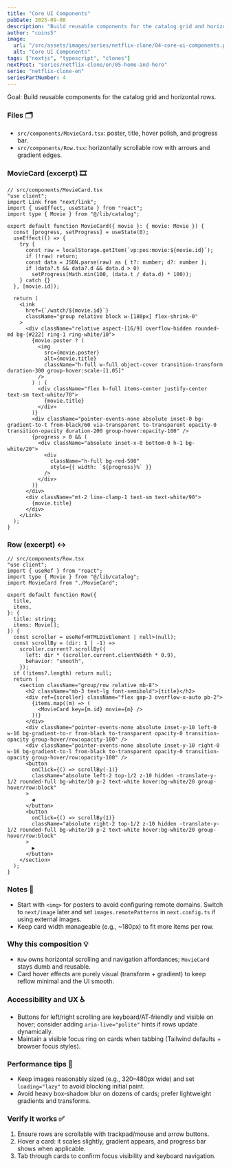 ```yaml
---
title: "Core UI Components"
pubDate: 2025-09-08
description: "Build reusable components for the catalog grid and horizontal rows."
author: "coins5"
image:
  url: "/src/assets/images/series/netflix-clone/04-core-ui-components.png"
  alt: "Core UI Components"
tags: ["nextjs", "typescript", "clones"]
nextPost: "series/netflix-clone/en/05-home-and-hero"
serie: "netflix-clone-en"
seriesPartNumber: 4
---
```


Goal: Build reusable components for the catalog grid and horizontal rows.

### Files 🗂️

- `src/components/MovieCard.tsx`: poster, title, hover polish, and progress bar.
- `src/components/Row.tsx`: horizontally scrollable row with arrows and gradient edges.

### MovieCard (excerpt) 🎞️

```tsx
// src/components/MovieCard.tsx
"use client";
import Link from "next/link";
import { useEffect, useState } from "react";
import type { Movie } from "@/lib/catalog";

export default function MovieCard({ movie }: { movie: Movie }) {
  const [progress, setProgress] = useState(0);
  useEffect(() => {
    try {
      const raw = localStorage.getItem(`vp:pos:movie:${movie.id}`);
      if (!raw) return;
      const data = JSON.parse(raw) as { t?: number; d?: number };
      if (data?.t && data?.d && data.d > 0)
        setProgress(Math.min(100, (data.t / data.d) * 100));
    } catch {}
  }, [movie.id]);

  return (
    <Link
      href={`/watch/${movie.id}`}
      className="group relative block w-[180px] flex-shrink-0"
    >
      <div className="relative aspect-[16/9] overflow-hidden rounded-md bg-[#222] ring-1 ring-white/10">
        {movie.poster ? (
          <img
            src={movie.poster}
            alt={movie.title}
            className="h-full w-full object-cover transition-transform duration-300 group-hover:scale-[1.05]"
          />
        ) : (
          <div className="flex h-full items-center justify-center text-sm text-white/70">
            {movie.title}
          </div>
        )}
        <div className="pointer-events-none absolute inset-0 bg-gradient-to-t from-black/60 via-transparent to-transparent opacity-0 transition-opacity duration-200 group-hover:opacity-100" />
        {progress > 0 && (
          <div className="absolute inset-x-0 bottom-0 h-1 bg-white/20">
            <div
              className="h-full bg-red-500"
              style={{ width: `${progress}%` }}
            />
          </div>
        )}
      </div>
      <div className="mt-2 line-clamp-1 text-sm text-white/90">
        {movie.title}
      </div>
    </Link>
  );
}
```

### Row (excerpt) ↔️

```tsx
// src/components/Row.tsx
"use client";
import { useRef } from "react";
import type { Movie } from "@/lib/catalog";
import MovieCard from "./MovieCard";

export default function Row({
  title,
  items,
}: {
  title: string;
  items: Movie[];
}) {
  const scroller = useRef<HTMLDivElement | null>(null);
  const scrollBy = (dir: 1 | -1) =>
    scroller.current?.scrollBy({
      left: dir * (scroller.current.clientWidth * 0.9),
      behavior: "smooth",
    });
  if (!items?.length) return null;
  return (
    <section className="group/row relative mb-8">
      <h2 className="mb-3 text-lg font-semibold">{title}</h2>
      <div ref={scroller} className="flex gap-3 overflow-x-auto pb-2">
        {items.map((m) => (
          <MovieCard key={m.id} movie={m} />
        ))}
      </div>
      <div className="pointer-events-none absolute inset-y-10 left-0 w-16 bg-gradient-to-r from-black to-transparent opacity-0 transition-opacity group-hover/row:opacity-100" />
      <div className="pointer-events-none absolute inset-y-10 right-0 w-16 bg-gradient-to-l from-black to-transparent opacity-0 transition-opacity group-hover/row:opacity-100" />
      <button
        onClick={() => scrollBy(-1)}
        className="absolute left-2 top-1/2 z-10 hidden -translate-y-1/2 rounded-full bg-white/10 p-2 text-white hover:bg-white/20 group-hover/row:block"
      >
        ◀
      </button>
      <button
        onClick={() => scrollBy(1)}
        className="absolute right-2 top-1/2 z-10 hidden -translate-y-1/2 rounded-full bg-white/10 p-2 text-white hover:bg-white/20 group-hover/row:block"
      >
        ▶
      </button>
    </section>
  );
}
```

### Notes 📝

- Start with `<img>` for posters to avoid configuring remote domains. Switch to `next/image` later and set `images.remotePatterns` in `next.config.ts` if using external images.
- Keep card width manageable (e.g., ~180px) to fit more items per row.

### Why this composition 💡

- `Row` owns horizontal scrolling and navigation affordances; `MovieCard` stays dumb and reusable.
- Card hover effects are purely visual (transform + gradient) to keep reflow minimal and the UI smooth.

### Accessibility and UX ♿

- Buttons for left/right scrolling are keyboard/AT‑friendly and visible on hover; consider adding `aria-live="polite"` hints if rows update dynamically.
- Maintain a visible focus ring on cards when tabbing (Tailwind defaults + browser focus styles).

### Performance tips 🚀

- Keep images reasonably sized (e.g., 320–480px wide) and set `loading="lazy"` to avoid blocking initial paint.
- Avoid heavy box‑shadow blur on dozens of cards; prefer lightweight gradients and transforms.

### Verify it works ✅

1. Ensure rows are scrollable with trackpad/mouse and arrow buttons.
2. Hover a card: it scales slightly, gradient appears, and progress bar shows when applicable.
3. Tab through cards to confirm focus visibility and keyboard navigation.
